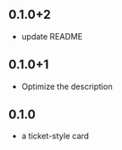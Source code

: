 ## 0.1.0+2

* update README


## 0.1.0+1

* Optimize the description


## 0.1.0

* a ticket-style card

